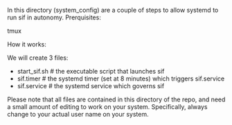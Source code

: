 In this directory (system_config) are a couple of steps to allow systemd to run sif in autonomy. Prerquisites:

tmux


How it works:

We will create 3 files:

- start_sif.sh # the executable script that launches sif
- sif.timer # the systemd timer (set at 8 minutes) which triggers sif.service
- sif.service # the systemd service which governs sif 


Please note that all files are contained in this directory of the repo, and need a small amount of editing to work on your system. Specifically, always change <YOUR USER NAME> to your actual user name on your system.
  
  
